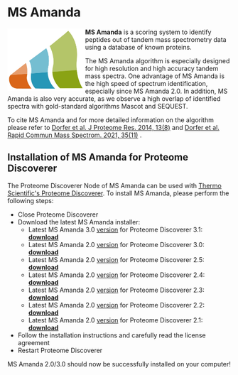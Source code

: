 # MS Amanda

<img src="logo/msamanda.jpg" align="left" width="175px"/>

**MS Amanda** is a scoring system to identify peptides out of tandem mass spectrometry data using a database of known proteins.

The MS Amanda algorithm is especially designed for high resolution and high accuracy tandem mass spectra. One advantage of MS Amanda is the high
speed of spectrum identification, especially since MS Amanda 2.0. In addition, MS Amanda is also very accurate, as we observe a high overlap of
identified spectra with gold-standard algorithms Mascot and SEQUEST.

To cite MS Amanda and for more detailed information on the algorithm please refer to
[Dorfer et al. J Proteome Res. 2014, 13(8)](https://doi.org/10.1021/pr500202e)
and
[Dorfer et al. Rapid Commun Mass Spectrom. 2021, 35(11)](https://doi.org/10.1002/rcm.9088)
.

## Installation of MS Amanda for Proteome Discoverer

The Proteome Discoverer Node of MS Amanda can be used with
[Thermo Scientific's Proteome Discoverer](https://www.thermofisher.com/at/en/home/industrial/mass-spectrometry/liquid-chromatography-mass-spectrometry-lc-ms/lc-ms-software/multi-omics-data-analysis/proteome-discoverer-software.html).
To install MS Amanda, please perform the following steps:

- Close Proteome Discoverer
- Download the latest MS Amanda installer:
  - Latest MS Amanda 3.0 [version](https://github.com/hgb-bin-proteomics/MSAmanda/raw/master/release/pd/PD3.1/latest/version.txt) for Proteome Discoverer 3.1: [**download**](https://github.com/hgb-bin-proteomics/MSAmanda/raw/master/release/pd/PD3.1/latest/latest.zip)
  - Latest MS Amanda 2.0 [version](https://github.com/hgb-bin-proteomics/MSAmanda/raw/master/release/pd/PD3.0/latest/version.txt) for Proteome Discoverer 3.0: [**download**](https://github.com/hgb-bin-proteomics/MSAmanda/raw/master/release/pd/PD3.0/latest/latest.zip)
  - Latest MS Amanda 2.0 [version](https://github.com/hgb-bin-proteomics/MSAmanda/raw/master/release/pd/PD2.5/latest/version.txt) for Proteome Discoverer 2.5: [**download**](https://github.com/hgb-bin-proteomics/MSAmanda/raw/master/release/pd/PD2.5/latest/latest.zip)
  - Latest MS Amanda 2.0 [version](https://github.com/hgb-bin-proteomics/MSAmanda/raw/master/release/pd/PD2.4/latest/version.txt) for Proteome Discoverer 2.4: [**download**](https://github.com/hgb-bin-proteomics/MSAmanda/raw/master/release/pd/PD2.4/latest/latest.zip)
  - Latest MS Amanda 2.0 [version](https://github.com/hgb-bin-proteomics/MSAmanda/raw/master/release/pd/PD2.3/latest/version.txt) for Proteome Discoverer 2.3: [**download**](https://github.com/hgb-bin-proteomics/MSAmanda/raw/master/release/pd/PD2.3/latest/latest.zip)
  - Latest MS Amanda 2.0 [version](https://github.com/hgb-bin-proteomics/MSAmanda/raw/master/release/pd/PD2.2/latest/version.txt) for Proteome Discoverer 2.2: [**download**](https://github.com/hgb-bin-proteomics/MSAmanda/raw/master/release/pd/PD2.2/latest/latest.zip)
  - Latest MS Amanda 2.0 [version](https://github.com/hgb-bin-proteomics/MSAmanda/raw/master/release/pd/PD2.1/latest/version.txt) for Proteome Discoverer 2.1: [**download**](https://github.com/hgb-bin-proteomics/MSAmanda/raw/master/release/pd/PD2.1/latest/latest.zip)
- Follow the installation instructions and carefully read the license agreement
- Restart Proteome Discoverer

MS Amanda 2.0/3.0 should now be successfully installed on your computer!
